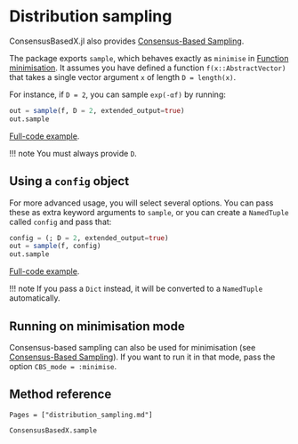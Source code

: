 # Distribution sampling

ConsensusBasedX.jl also provides [Consensus-Based Sampling](@ref).

The package exports `sample`, which behaves exactly as `minimise` in [Function minimisation](@ref). It assumes you have defined a function `f(x::AbstractVector)` that takes a single vector argument `x` of length `D = length(x)`.

For instance, if `D = 2`, you can sample `exp(-αf)` by running:
```julia
out = sample(f, D = 2, extended_output=true)
out.sample
```
[Full-code example](https://github.com/PdIPS/ConsensusBasedX.jl/blob/main/examples/basic_usage/sample_with_keywords.jl).

!!! note
    You must always provide `D`.


## Using a `config` object

For more advanced usage, you will select several options. You can pass these as extra keyword arguments to `sample`, or you can create a `NamedTuple` called `config` and pass that:
```julia
config = (; D = 2, extended_output=true)
out = sample(f, config)
out.sample
```
[Full-code example](https://github.com/PdIPS/ConsensusBasedX.jl/blob/main/examples/basic_usage/sample_with_config.jl).

!!! note
    If you pass a `Dict` instead, it will be converted to a `NamedTuple` automatically.


## Running on minimisation mode

Consensus-based sampling can also be used for minimisation (see [Consensus-Based Sampling](@ref)). If you want to run it in that mode, pass the option `CBS_mode = :minimise`.


## Method reference

```@index
Pages = ["distribution_sampling.md"]
```

```@docs
ConsensusBasedX.sample
```
